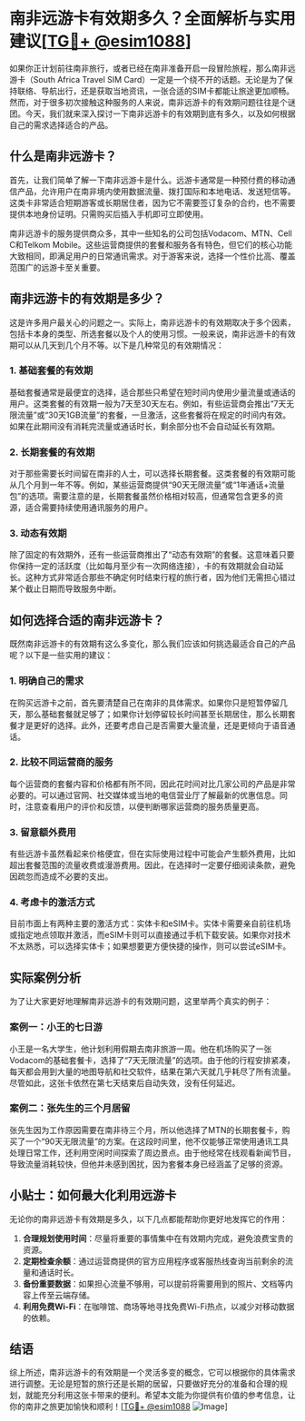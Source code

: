 # 南非远游卡有效期多久？全面解析与实用建议[[TG💪+ @esim1088](https://t.me/s/esim1088)]

如果你正计划前往南非旅行，或者已经在南非准备开启一段冒险旅程，那么南非远游卡（South Africa Travel SIM Card）一定是一个绕不开的话题。无论是为了保持联络、导航出行，还是获取当地资讯，一张合适的SIM卡都能让旅途更加顺畅。然而，对于很多初次接触这种服务的人来说，南非远游卡的有效期问题往往是个谜团。今天，我们就来深入探讨一下南非远游卡的有效期到底有多久，以及如何根据自己的需求选择适合的产品。

## 什么是南非远游卡？

首先，让我们简单了解一下南非远游卡是什么。远游卡通常是一种预付费的移动通信产品，允许用户在南非境内使用数据流量、拨打国际和本地电话、发送短信等。这类卡非常适合短期游客或长期居住者，因为它不需要签订复杂的合约，也不需要提供本地身份证明。只需购买后插入手机即可立即使用。

南非远游卡的服务提供商众多，其中一些知名的公司包括Vodacom、MTN、Cell C和Telkom Mobile。这些运营商提供的套餐和服务各有特色，但它们的核心功能大致相同，即满足用户的日常通讯需求。对于游客来说，选择一个性价比高、覆盖范围广的远游卡至关重要。

## 南非远游卡的有效期是多少？

这是许多用户最关心的问题之一。实际上，南非远游卡的有效期取决于多个因素，包括卡本身的类型、所选套餐以及个人的使用习惯。一般来说，南非远游卡的有效期可以从几天到几个月不等。以下是几种常见的有效期情况：

### 1. **基础套餐的有效期**
基础套餐通常是最便宜的选择，适合那些只希望在短时间内使用少量流量或通话的用户。这类套餐的有效期一般为7天至30天左右。例如，有些运营商会推出“7天无限流量”或“30天1GB流量”的套餐，一旦激活，这些套餐将在规定的时间内有效。如果在此期间没有消耗完流量或通话时长，剩余部分也不会自动延长有效期。

### 2. **长期套餐的有效期**
对于那些需要长时间留在南非的人士，可以选择长期套餐。这类套餐的有效期可能从几个月到一年不等。例如，某些运营商提供“90天无限流量”或“1年通话+流量包”的选项。需要注意的是，长期套餐虽然价格相对较高，但通常包含更多的资源，适合需要持续使用通讯服务的用户。

### 3. **动态有效期**
除了固定的有效期外，还有一些运营商推出了“动态有效期”的套餐。这意味着只要你保持一定的活跃度（比如每月至少有一次网络连接），卡的有效期就会自动延长。这种方式非常适合那些不确定何时结束行程的旅行者，因为他们无需担心错过某个截止日期而导致服务中断。

## 如何选择合适的南非远游卡？

既然南非远游卡的有效期有这么多变化，那么我们应该如何挑选最适合自己的产品呢？以下是一些实用的建议：

### 1. **明确自己的需求**
在购买远游卡之前，首先要清楚自己在南非的具体需求。如果你只是短暂停留几天，那么基础套餐就足够了；如果你计划停留较长时间甚至长期居住，那么长期套餐才是更好的选择。此外，还要考虑自己是否需要大量流量，还是更倾向于语音通话。

### 2. **比较不同运营商的服务**
每个运营商的套餐内容和价格都有所不同，因此花时间对比几家公司的产品是非常必要的。可以通过官网、社交媒体或当地的电信营业厅了解最新的优惠信息。同时，注意查看用户的评价和反馈，以便判断哪家运营商的服务质量更高。

### 3. **留意额外费用**
有些远游卡虽然看起来价格便宜，但在实际使用过程中可能会产生额外费用，比如超出套餐范围的流量收费或漫游费用。因此，在选择时一定要仔细阅读条款，避免因疏忽而造成不必要的支出。

### 4. **考虑卡的激活方式**
目前市面上有两种主要的激活方式：实体卡和eSIM卡。实体卡需要亲自前往机场或指定地点领取并激活，而eSIM卡则可以直接通过手机下载安装。如果你对技术不太熟悉，可以选择实体卡；如果想要更方便快捷的操作，则可以尝试eSIM卡。

## 实际案例分析

为了让大家更好地理解南非远游卡的有效期问题，这里举两个真实的例子：

### 案例一：小王的七日游
小王是一名大学生，他计划利用假期去南非旅游一周。他在机场购买了一张Vodacom的基础套餐卡，选择了“7天无限流量”的选项。由于他的行程安排紧凑，每天都会用到大量的地图导航和社交软件，结果在第六天就几乎耗尽了所有流量。尽管如此，这张卡依然在第七天结束后自动失效，没有任何延迟。

### 案例二：张先生的三个月居留
张先生因为工作原因需要在南非待三个月，所以他选择了MTN的长期套餐卡，购买了一个“90天无限流量”的方案。在这段时间里，他不仅能够正常使用通讯工具处理日常工作，还利用空闲时间探索了周边景点。由于他经常在线观看新闻节目，导致流量消耗较快，但他并未感到困扰，因为套餐本身已经涵盖了足够的资源。

## 小贴士：如何最大化利用远游卡

无论你的南非远游卡有效期是多久，以下几点都能帮助你更好地发挥它的作用：

1. **合理规划使用时间**：尽量将重要的事情集中在有效期内完成，避免浪费宝贵的资源。
2. **定期检查余额**：通过运营商提供的官方应用程序或客服热线查询当前剩余的流量和通话时长。
3. **备份重要数据**：如果担心流量不够用，可以提前将需要用到的照片、文档等内容上传至云端存储。
4. **利用免费Wi-Fi**：在咖啡馆、商场等地寻找免费Wi-Fi热点，以减少对移动数据的依赖。

## 结语

综上所述，南非远游卡的有效期是一个灵活多变的概念，它可以根据你的具体需求进行调整。无论是短暂的旅行还是长期的居留，只要做好充分的准备和合理的规划，就能充分利用这张卡带来的便利。希望本文能为你提供有价值的参考信息，让你的南非之旅更加愉快和顺利！[[TG💪+ @esim1088](https://t.me/s/esim1088) ![Image](https://i.postimg.cc/4NQfJmqS/Snipaste-2025-05-13-00-14-12.png)]